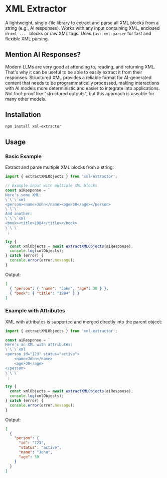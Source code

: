 # XML Extractor

A lightweight, single-file library to extract and parse all XML blocks from a string (e.g., AI responses). Works with any input containing XML, enclosed in ```xml ... ``` blocks or raw XML tags. Uses `fast-xml-parser` for fast and flexible XML parsing.

## Mention AI Responses?

Modern LLMs are very good at attending to, reading, and returning XML. That's why it can be useful to be able to easily extract it from their responses. Structured XML provides a reliable format for AI-generated content that needs to be programmatically processed, making interactions with AI models more deterministic and easier to integrate into applications. Not fool-proof like "structured outputs", but this approach is useable for many other models.

## Installation

```sh
npm install xml-extractor
```

## Usage

### Basic Example

Extract and parse multiple XML blocks from a string:

```typescript
import { extractXMLObjects } from 'xml-extractor';

// Example input with multiple XML blocks
const aiResponse = `
Here's some XML:
\`\`\`xml
<person><name>John</name><age>30</age></person>
\`\`\`
And another:
\`\`\`xml
<book><title>1984</title></book>
\`\`\`
`;

try {
  const xmlObjects = await extractXMLObjects(aiResponse);
  console.log(xmlObjects);
} catch (error) {
  console.error(error.message);
}
```

Output:

```json
[
  { "person": { "name": "John", "age": 30 } },
  { "book": { "title": "1984" } }
]
```

### Example with Attributes

XML with attributes is supported and merged directly into the parent object:

```typescript
import { extractXMLObjects } from 'xml-extractor';

const aiResponse = `
Here's an XML with attributes:
\`\`\`xml
<person id="123" status="active">
    <name>John</name>
    <age>30</age>
</person>
\`\`\`
`;

try {
  const xmlObjects = await extractXMLObjects(aiResponse);
  console.log(xmlObjects);
} catch (error) {
  console.error(error.message);
}
```

Output:

```json
[
  {
    "person": {
      "id": "123",
      "status": "active",
      "name": "John",
      "age": 30
    }
  }
]
```
